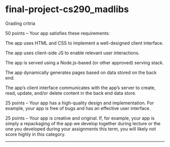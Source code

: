 # final-project-cs290_madlibs

Grading critria

50 points – Your app satisfies these requirements:

  The app uses HTML and CSS to implement a well-designed client interface.

  The app uses client-side JS to enable relevant user interactions.

  The app is served using a Node.js-based (or other approved) serving stack.

  The app dynamically generates pages based on data stored on the back end.

  The app’s client interface communicates with the app’s server to create, read, update, and/or delete content in the back end data store.


25 points – Your app has a high-quality design and implementation.
For example, your app is free of bugs and has an effective user interface.


25 points – Your app is creative and original.
If, for example, your app is simply a repackaging of the app we develop together during lecture or the one you developed during your assignments this term, you will likely not score highly in this category.

---------------------------------------------------------------------------
